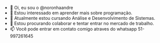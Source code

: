 - 👋 Oi, eu sou o @noronhaandre
- 👀 Estou interessado em aprender mais sobre programação.
- 🌱 Atualmente estou cursando Análise e Desenvolvimento de Sistemas.
- 💞️ Estou procurando colaborar e tentar entrar no mercado de trabalho.
- 📫 Você pode entrar em contato comigo atraves do whatsapp 51-997261645

<!---
noronhaandre/noronhaandre is a ✨ special ✨ repository because its `README.md` (this file) appears on your GitHub profile.
You can click the Preview link to take a look at your changes.
--->
